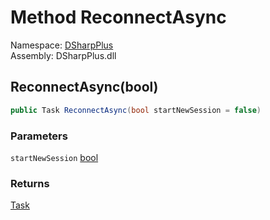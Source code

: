 # Method ReconnectAsync

Namespace: [DSharpPlus](DSharpPlus.md)  
Assembly: DSharpPlus.dll

## <a id="DSharpPlus_DiscordClient_ReconnectAsync_System_Boolean_"></a>ReconnectAsync\(bool\)

```csharp
public Task ReconnectAsync(bool startNewSession = false)
```

### Parameters

`startNewSession` [bool](https://learn.microsoft.com/dotnet/api/system.boolean)

### Returns

[Task](https://learn.microsoft.com/dotnet/api/system.threading.tasks.task)

